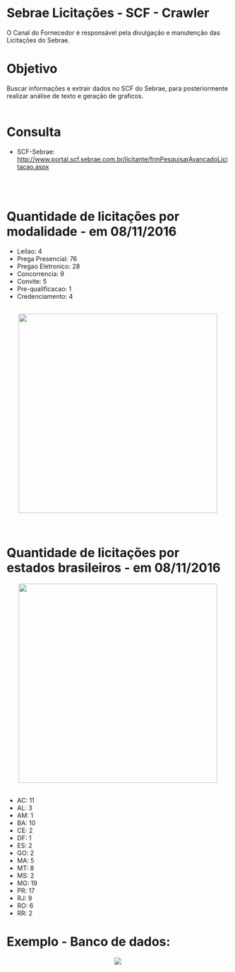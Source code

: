 # Sebrae Licitações - SCF - Crawler
O Canal do Fornecedor é responsável pela divulgação e manutenção das Licitações do Sebrae.

# Objetivo
Buscar informações e extrair dados no SCF do Sebrae, para posteriormente realizar análise de texto e geração de graficos.
<br>
<br>
# Consulta
* SCF-Sebrae: http://www.portal.scf.sebrae.com.br/licitante/frmPesquisarAvancadoLicitacao.aspx
<br>
<br>

# Quantidade de licitações por modalidade - em 08/11/2016

* Leilao: 4  
* Prega Presencial: 76
* Pregao Eletronico: 28 
* Concorrencia: 9 
* Convite: 5
* Pre-qualificacao: 1
* Credenciamento: 4
<br>
<center><img height="450px" src="https://github.com/jh00nbr/sebrae_licitacoes_crawler/raw/master/graficos/quantidade_licitacao_por_modalidade.png"></img></center><br>
<br>

# Quantidade de licitações por estados brasileiros - em 08/11/2016

<center><img height="450px" src="https://raw.githubusercontent.com/jh00nbr/sebrae_licitacoes_crawler/master/graficos/quantidade_licitacao_por_estado.png"></img></center><br>

* AC: 11
* AL: 3
* AM: 1
* BA: 10
* CE: 2
* DF: 1
* ES: 2
* GO: 2
* MA: 5
* MT: 8
* MS: 2
* MG: 19
* PR: 17
* RJ: 9
* RO: 6
* RR: 2

# Exemplo - Banco de dados:<br>
 <center><img src="https://raw.githubusercontent.com/jh00nbr/sebrae_licitacoes_crawler/master/graficos/db.png"></img></center>

